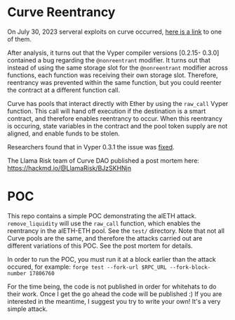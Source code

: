 # Curve Reentrancy
On July 30, 2023 serveral exploits on curve occurred, [here is a link](https://openchain.xyz/trace/ethereum/0xb676d789bb8b66a08105c844a49c2bcffb400e5c1cfabd4bc30cca4bff3c9801) to one of them.

After analysis, it turns out that the Vyper compiler versions [0.2.15- 0.3.0] contained a bug regarding the `@nonreentrant` modifier. It turns out that instead of using the same storage slot for the `@nonreentrant` modifier across functions, each function was receiving their own storage slot. Therefore, reentrancy was prevented within the same function, but you could reenter the contract at a different function call.

Curve has pools that interact directly with Ether by using the `raw_call` Vyper function. This call will hand off execution if the destination is a smart contract, and therefore enables reentrancy to occur. When this reentrancy is occuring, state variables in the contract and the pool token supply are not aligned, and enable funds to be stolen.

Researchers found that in Vyper 0.3.1 the issue was [fixed](https://github.com/vyperlang/vyper/pull/2439).

The Llama Risk team of Curve DAO published a post mortem here: https://hackmd.io/@LlamaRisk/BJzSKHNjn

# POC
This repo contains a simple POC demonstrating the alETH attack. `remove_liquidity` will use the `raw_call` function, which enables the reentrancy in the alETH-ETH pool. See the `test/` directory. Note that not all Curve pools are the same, and therefore the attacks carried out are different variations of this POC. See the post mortem for details.

In order to run the POC, you must run it at a block earlier than the attack occured, for example:
`forge test --fork-url $RPC_URL --fork-block-number 17806760`

For the time being, the code is not published in order for whitehats to do their work. Once I get the go ahead the code will be published :) If you are interested in the meantime, I suggest you try to write your own! It's a very simple attack.